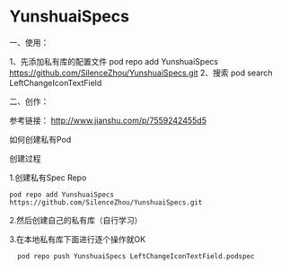 # YunshuaiSpecs

一、使用：

1、先添加私有库的配置文件
   pod repo add YunshuaiSpecs https://github.com/SilenceZhou/YunshuaiSpecs.git
2、搜索 
   pod search LeftChangeIconTextField
   
   

二、创作：

参考链接： 
http://www.jianshu.com/p/7559242455d5

如何创建私有Pod

创建过程

1.创建私有Spec Repo
 ```
 pod repo add YunshuaiSpecs https://github.com/SilenceZhou/YunshuaiSpecs.git
 ```
 
 2.然后创建自己的私有库（自行学习）
 
 3.在本地私有库下面进行逐个操作就OK
 ```
   pod repo push YunshuaiSpecs LeftChangeIconTextField.podspec
```




